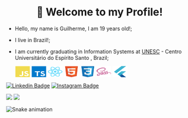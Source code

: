 <h1 align="center">👋 Welcome to my Profile!</h1>

- Hello, my name is Guilherme, I am 19 years old!;
- I live in Brazil!;
- I am currently graduating in Information Systems at <a href="https://unesc.br/">UNESC</a> - Centro Universitário do Espírito Santo , Brazil;

  <img align="center" alt="Guizo-Js" height="30" width="40" src="https://raw.githubusercontent.com/devicons/devicon/master/icons/javascript/javascript-plain.svg">
  <img align="center" alt="Guizo-Ts" height="30" width="40" src="https://raw.githubusercontent.com/devicons/devicon/master/icons/typescript/typescript-plain.svg">
  <img align="center" alt="Guizo-React" height="30" width="40" src="https://raw.githubusercontent.com/devicons/devicon/master/icons/react/react-original.svg">
  <img align="center" alt="Guizo-HTML" height="30" width="40" src="https://raw.githubusercontent.com/devicons/devicon/master/icons/html5/html5-original.svg">
  <img align="center" alt="Guizo-CSS" height="30" width="40" src="https://raw.githubusercontent.com/devicons/devicon/master/icons/css3/css3-original.svg">
  <img align="center" alt="Guizo-Sass" height="30" width="40" src="https://raw.githubusercontent.com/devicons/devicon/master/icons/sass/sass-original.svg">
  <img align="center" alt="Guizo-flutter" height="30" width="40" src="https://raw.githubusercontent.com/devicons/devicon/master/icons/flutter/flutter-original.svg">

  

[![Linkedin Badge](https://img.shields.io/badge/-LinkedIn-blue?style=flat-square&logo=Linkedin&logoColor=white&link=https://https://www.linkedin.com/in/guilherme-sartori-90a75b206/)](https://www.linkedin.com/in/guilherme-sartori-90a75b206/) [![Instagram Badge](https://img.shields.io/badge/-Instagram-violet?style=flat-square&logo=Instagram&logoColor=white&link=https://www.instagram.com/guilherme_sart/)](https://www.instagram.com/guilherme_sart/) 

 
<!---
guilherme-sartori/guilherme-sartori is a ✨ special ✨ repository because its `README.md` (this file) appears on your GitHub profile.
You can click the Preview link to take a look at your changes.
--->
<img src="https://github-readme-stats.vercel.app/api?username=guilhermesart&show_icons=true&theme=dracula">
<img src="https://github-readme-stats.vercel.app/api/top-langs/?username=guilhermesart&layout=compact&langs_count=7&theme=dracula"/>


  ![Snake animation](https://github.com/guilhermesart/guilhermesart/blob/output/github-contribution-grid-snake.svg)
